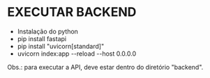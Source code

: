 # EXECUTAR BACKEND

- Instalação do python
- pip install fastapi
- pip install "uvicorn[standard]"
- uvicorn index:app --reload --host 0.0.0.0

Obs.: para executar a API, deve estar dentro do diretório "backend".
